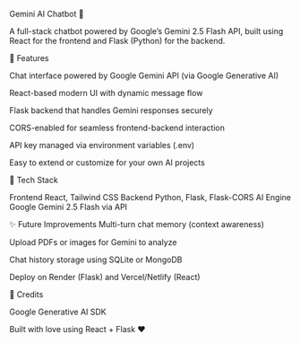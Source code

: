 Gemini AI Chatbot 🤖

A full-stack chatbot powered by Google’s Gemini 2.5 Flash API, built using React for the frontend and Flask (Python) for the backend.


🧠 Features

Chat interface powered by Google Gemini API (via Google Generative AI)

React-based modern UI with dynamic message flow

Flask backend that handles Gemini responses securely

CORS-enabled for seamless frontend-backend interaction

API key managed via environment variables (.env)

Easy to extend or customize for your own AI projects

🚀 Tech Stack

Frontend	React, Tailwind CSS 
Backend	Python, Flask, Flask-CORS
AI Engine	Google Gemini 2.5 Flash via API

✨ Future Improvements
Multi-turn chat memory (context awareness)

Upload PDFs or images for Gemini to analyze

Chat history storage using SQLite or MongoDB

Deploy on Render (Flask) and Vercel/Netlify (React)

🧠 Credits

Google Generative AI SDK

Built with love using React + Flask ❤️
